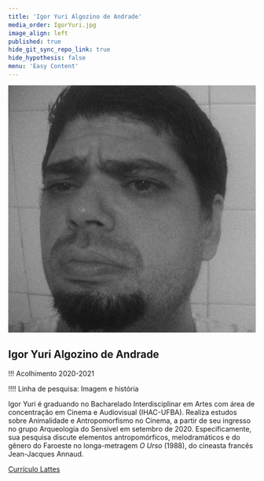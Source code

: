 ```yaml
---
title: 'Igor Yuri Algozino de Andrade'
media_order: IgorYuri.jpg
image_align: left
published: true
hide_git_sync_repo_link: true
hide_hypothesis: false
menu: 'Easy Content'
---
```


![Fotografia de Igor Yuri](../../imgs/IgorYuri.jpg?resize=400)

## Igor Yuri Algozino de Andrade

!!! Acolhimento 2020-2021

!!!! Linha de pesquisa: Imagem e história

Igor Yuri é graduando no Bacharelado Interdisciplinar em Artes com área de concentração em Cinema e Audiovisual (IHAC-UFBA). Realiza estudos sobre Animalidade e Antropomorfismo no Cinema, a partir de seu ingresso no grupo Arqueologia do Sensível em setembro de 2020. Especificamente, sua pesquisa discute elementos antropomórficos, melodramáticos e do gênero do Faroeste no longa-metragem *O Urso* (1988), do cineasta francês Jean-Jacques Annaud.

[Currículo Lattes](http://lattes.cnpq.br/4743920635620908?classes=btn,btn-primary,btn-lg&target=_blank)